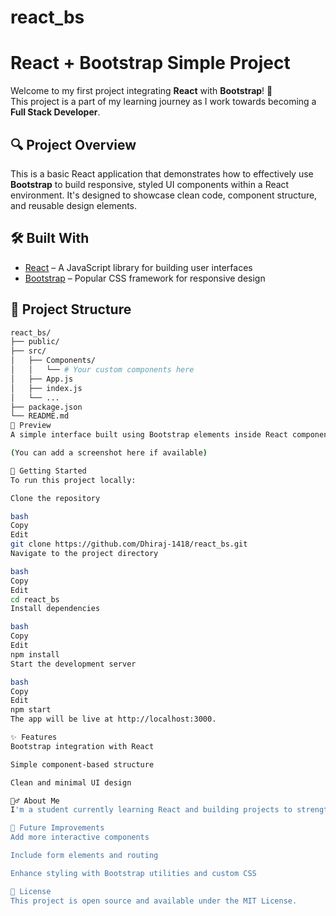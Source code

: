 # react_bs

# React + Bootstrap Simple Project

Welcome to my first project integrating **React** with **Bootstrap**! 🚀  
This project is a part of my learning journey as I work towards becoming a **Full Stack Developer**.

## 🔍 Project Overview

This is a basic React application that demonstrates how to effectively use **Bootstrap** to build responsive, styled UI components within a React environment. It's designed to showcase clean code, component structure, and reusable design elements.

## 🛠️ Built With

- [React](https://reactjs.org/) – A JavaScript library for building user interfaces
- [Bootstrap](https://getbootstrap.com/) – Popular CSS framework for responsive design

## 📂 Project Structure

```bash
react_bs/
├── public/
├── src/
│   ├── Components/
│   │   └── # Your custom components here
│   ├── App.js
│   ├── index.js
│   └── ...
├── package.json
└── README.md
📸 Preview
A simple interface built using Bootstrap elements inside React components.

(You can add a screenshot here if available)

🚀 Getting Started
To run this project locally:

Clone the repository

bash
Copy
Edit
git clone https://github.com/Dhiraj-1418/react_bs.git
Navigate to the project directory

bash
Copy
Edit
cd react_bs
Install dependencies

bash
Copy
Edit
npm install
Start the development server

bash
Copy
Edit
npm start
The app will be live at http://localhost:3000.

✨ Features
Bootstrap integration with React

Simple component-based structure

Clean and minimal UI design

🙋‍♂️ About Me
I'm a student currently learning React and building projects to strengthen my development skills. Connect with me on GitHub!

📌 Future Improvements
Add more interactive components

Include form elements and routing

Enhance styling with Bootstrap utilities and custom CSS

📄 License
This project is open source and available under the MIT License.